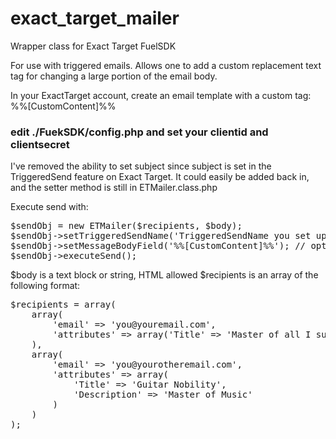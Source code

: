 # exact_target_mailer
Wrapper class for Exact Target FuelSDK

For use with triggered emails. 
Allows one to add a custom replacement text tag for changing a large portion of the email body.

In your ExactTarget account, create an email template with a custom tag: %%[CustomContent]%%

### edit ./FuekSDK/config.php and set your clientid and clientsecret

I've removed the ability to set subject since subject is set in the TriggeredSend feature on Exact Target. 
It could easily be added back in, and the setter method is still in ETMailer.class.php

Execute send with:
<pre>
$sendObj = new ETMailer($recipients, $body);
$sendObj->setTriggeredSendName('TriggeredSendName you set up in ExactTarget'); -- default is 'AutoTriggeredEmail'
$sendObj->setMessageBodyField('%%[CustomContent]%%'); // optional - default value displayed 
$sendObj->executeSend();
</pre>

$body is a text block or string, HTML allowed
$recipients is an array of the following format:

<pre>
$recipients = array(   
    array(
        'email' => 'you@youremail.com',
        'attributes' => array('Title' => 'Master of all I survey')
    ),
    array(
        'email' => 'you@yourotheremail.com',
        'attributes' => array(
            'Title' => 'Guitar Nobility',
            'Description' => 'Master of Music'
        )
    )
);
</pre>
